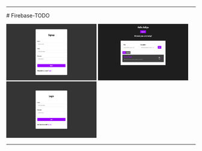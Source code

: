 <hr>
# Firebase-TODO

<img src="Images/Signup.png"  width="240" height= "150"> <img src="Images/Home.png"  width="240" height= "150"><img src="Images/Login.png"  width="240" height= "150">
<hr>
